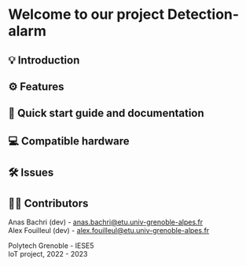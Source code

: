# Welcome to our project Detection-alarm

## 💡 Introduction



## ⚙️ Features



## 📲 Quick start guide and documentation



## 💻 Compatible hardware



## 🛠️ Issues



## 🧑‍💻 Contributors

Anas Bachri (dev) - [anas.bachri@etu.univ-grenoble-alpes.fr](mailto:Anas.Bachri@etu.univ-grenoble-alpes.fr)<br>
Alex Fouilleul (dev) - [alex.fouilleul@etu.univ-grenoble-alpes.fr](mailto:alex.fouilleul@etu.univ-grenoble-alpes.fr)<br>

Polytech Grenoble - IESE5<br>
IoT project, 2022 - 2023
